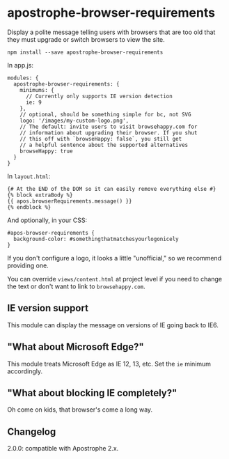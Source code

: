 # apostrophe-browser-requirements

Display a polite message telling users with browsers that are too old that they must upgrade or switch browsers to view the site.

```
npm install --save apostrophe-browser-requirements
```

In app.js:

```
modules: {
  apostrophe-browser-requirements: {
    minimums: {
      // Currently only supports IE version detection
      ie: 9
    },
    // optional, should be something simple for bc, not SVG
    logo: '/images/my-custom-logo.png',
    // The default: invite users to visit browsehappy.com for
    // information about upgrading their browser. If you shut
    // this off with `browseHappy: false`, you still get
    // a helpful sentence about the supported alternatives
    browseHappy: true    
  }
}
```

In `layout.html`:

```markup
{# At the END of the DOM so it can easily remove everything else #}
{% block extraBody %}
{{ apos.browserRequirements.message() }}
{% endblock %}
```

And optionally, in your CSS:

```
#apos-browser-requirements {
  background-color: #somethingthatmatchesyourlogonicely
}
```

If you don't configure a logo, it looks a little "unofficial," so we recommend providing one.

You can override `views/content.html` at project level if you need to change the text or don't want to link to `browsehappy.com`.

## IE version support

This module can display the message on versions of IE going back to IE6.

## "What about Microsoft Edge?"

This module treats Microsoft Edge as IE 12, 13, etc. Set the `ie` minimum accordingly.

## "What about blocking IE completely?"

Oh come on kids, that browser's come a long way.

## Changelog

2.0.0: compatible with Apostrophe 2.x.
